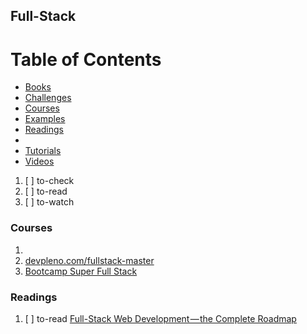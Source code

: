 ## Full-Stack

# Table of Contents
<!-- MarkdownTOC depth=4 -->
  - [Books](#books)
  - [Challenges](#challenges) 
  - [Courses](#courses)
  - [Examples](#examples)
  - [Readings](#readings)
  - [](#)
  - [Tutorials](#tutorials)
  - [Videos](#videos)
<!-- /MarkdownTOC -->

  1. [ ] to-check []()
  1. [ ] to-read []()
  1. [ ] to-watch []()

### Courses

  1. []()
  1. [devpleno.com/fullstack-master](https://www.devpleno.com/fullstack-master/)
  1. [Bootcamp Super Full Stack](http://onebitcode.com/cursos/bootcamp-super-full-stack)

### Readings

  1. [ ] to-read [Full-Stack Web Development — the Complete Roadmap](https://hackernoon.com/full-stack-web-development-the-complete-roadmap-9fe43ec0ba32)
